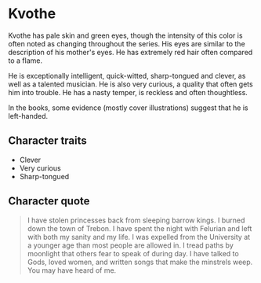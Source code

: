 # Kvothe
Kvothe has pale skin and green eyes, though the intensity of this color is often noted as changing throughout the series. His eyes are similar to the description of his mother's eyes. He has extremely red hair often compared to a flame.

He is exceptionally intelligent, quick-witted, sharp-tongued and clever, as well as a talented musician. He is also very curious, a quality that often gets him into trouble. He has a nasty temper, is reckless and often thoughtless.

In the books, some evidence (mostly cover illustrations) suggest that he is left-handed.

## Character traits
* Clever
* Very curious
* Sharp-tongued

## Character quote
> I have stolen princesses back from sleeping barrow kings.
> I burned down the town of Trebon.
> I have spent the night with Felurian and left with both my sanity and my life.
> I was expelled from the University at a younger age than most people are allowed in.
> I tread paths by moonlight that others fear to speak of during day.
> I have talked to Gods, loved women, and written songs that make the minstrels weep. 
> You may have heard of me.
